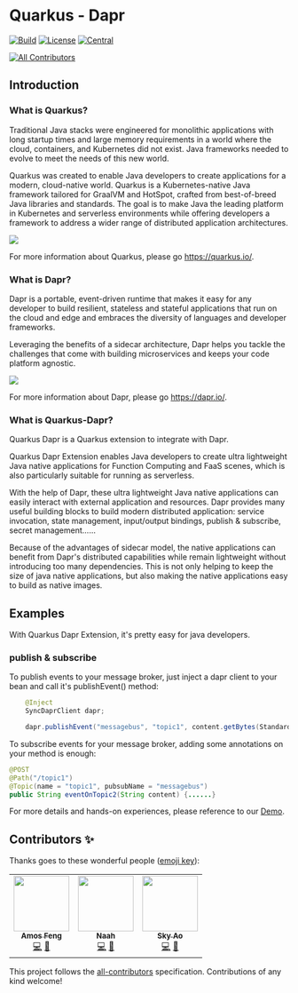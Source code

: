 # Quarkus - Dapr
[![Build](https://github.com/quarkiverse/quarkus-dapr/workflows/Build/badge.svg?branch=main)](https://github.com/quarkiverse/quarkus-dapr/actions?query=workflow%3ABuild)
[![License](https://img.shields.io/github/license/quarkiverse/quarkus-dapr)](http://www.apache.org/licenses/LICENSE-2.0)
[![Central](https://img.shields.io/maven-central/v/io.quarkiverse.dapr/quarkus-dapr-parent?color=green)](https://search.maven.org/search?q=g:io.quarkiverse.dapr%20AND%20a:quarkus-dapr-parent)
<!-- ALL-CONTRIBUTORS-BADGE:START - Do not remove or modify this section -->
[![All Contributors](https://img.shields.io/badge/all_contributors-3-orange.svg?style=flat-square)](#contributors-)
<!-- ALL-CONTRIBUTORS-BADGE:END -->

## Introduction

### What is Quarkus?

Traditional Java stacks were engineered for monolithic applications with long startup times and large memory 
requirements in a world where the cloud, containers, and Kubernetes did not exist. Java frameworks needed to evolve 
to meet the needs of this new world.

Quarkus was created to enable Java developers to create applications for a modern, cloud-native world. Quarkus is 
a Kubernetes-native Java framework tailored for GraalVM and HotSpot, crafted from best-of-breed Java libraries and 
standards. The goal is to make Java the leading platform in Kubernetes and serverless environments while offering 
developers a framework to address a wider range of distributed application architectures.

![](https://quarkus.io/assets/images/quarkus_metrics_graphic_bootmem_wide.png)

For more information about Quarkus, please go https://quarkus.io/.

### What is Dapr?

Dapr is a portable, event-driven runtime that makes it easy for any developer to build resilient, stateless and 
stateful applications that run on the cloud and edge and embraces the diversity of languages and developer frameworks. 

Leveraging the benefits of a sidecar architecture, Dapr helps you tackle the challenges that come with building 
microservices and keeps your code platform agnostic.

![](https://dapr.io/images/building-blocks.png)

For more information about Dapr, please go https://dapr.io/.

### What is Quarkus-Dapr?

Quarkus Dapr is a Quarkus extension to integrate with Dapr.

Quarkus Dapr Extension enables Java developers to create ultra lightweight Java native applications for Function 
Computing and FaaS scenes, which is also particularly suitable for running as serverless. 

With the help of Dapr, these ultra lightweight Java native applications can easily interact with external application
and resources. Dapr provides many useful building blocks to build modern distributed application: service invocation, 
state management, input/output bindings, publish & subscribe, secret management......

Because of the advantages of sidecar model, the native applications can benefit from Dapr's distributed capabilities
while remain lightweight without introducing too many dependencies. This is not only helping to keep the size of java
native applications, but also making the native applications easy to build as native images.

## Examples

With Quarkus Dapr Extension, it's pretty easy for java developers.

### publish & subscribe

To publish events to your message broker, just inject a dapr client to your bean and call it's publishEvent() method:

```java
    @Inject
    SyncDaprClient dapr;

    dapr.publishEvent("messagebus", "topic1", content.getBytes(StandardCharsets.UTF_8), new HashMap<>());
```

To subscribe events for your message broker, adding some annotations on your method is enough:

```java
@POST
@Path("/topic1")
@Topic(name = "topic1", pubsubName = "messagebus")
public String eventOnTopic2(String content) {......}
```

For more details and hands-on experiences, please reference to our [Demo](./demo/README.md).

## Contributors ✨

Thanks goes to these wonderful people ([emoji key](https://allcontributors.org/docs/en/emoji-key)):

<!-- ALL-CONTRIBUTORS-LIST:START - Do not remove or modify this section -->
<!-- prettier-ignore-start -->
<!-- markdownlint-disable -->
<table>
  <tr>
    <td align="center"><a href="https://zhfeng.github.io/"><img src="https://avatars.githubusercontent.com/u/1246139?v=4?s=100" width="100px;" alt=""/><br /><sub><b>Amos Feng</b></sub></a><br /><a href="https://github.com/quarkiverse/quarkus-dapr/commits?author=zhfeng" title="Code">💻</a> <a href="#maintenance-zhfeng" title="Maintenance">🚧</a></td>
    <td align="center"><a href="https://www.naah69.com"><img src="https://avatars.githubusercontent.com/u/25682169?v=4?s=100" width="100px;" alt=""/><br /><sub><b>Naah</b></sub></a><br /><a href="https://github.com/quarkiverse/quarkus-dapr/commits?author=naah69" title="Code">💻</a> <a href="#maintenance-naah69" title="Maintenance">🚧</a></td>
    <td align="center"><a href="https://skyao.io"><img src="https://avatars.githubusercontent.com/u/1582369?v=4?s=100" width="100px;" alt=""/><br /><sub><b>Sky Ao</b></sub></a><br /><a href="https://github.com/quarkiverse/quarkus-dapr/commits?author=skyao" title="Code">💻</a> <a href="#maintenance-skyao" title="Maintenance">🚧</a></td>
  </tr>
</table>

<!-- markdownlint-restore -->
<!-- prettier-ignore-end -->

<!-- ALL-CONTRIBUTORS-LIST:END -->

This project follows the [all-contributors](https://github.com/all-contributors/all-contributors) specification. Contributions of any kind welcome!
